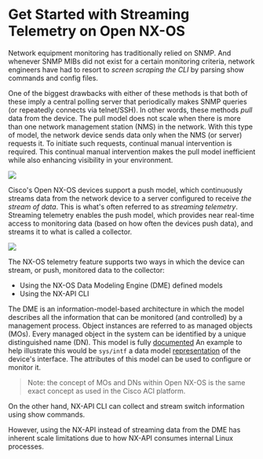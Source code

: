 # Get Started with Streaming Telemetry on Open NX-OS

Network equipment monitoring has traditionally relied on SNMP. And whenever SNMP MIBs did not exist for a certain monitoring criteria, network engineers have had to  resort to _screen scraping the CLI_ by parsing show commands and config files.

One of the biggest drawbacks with either of these methods is that both of these imply a central polling server that periodically makes SNMP queries (or repeatedly connects via telnet/SSH).  In other words, these methods _pull_ data from the device.  The pull model does not scale when there is more than one network management station (NMS) in the network. With this type of model, the network device sends data only when the NMS (or server) requests it. To initiate such requests, continual manual intervention is required. This continual manual intervention makes the pull model inefficient while also enhancing visibility in your environment.

![](/posts/files/nxos_telemetry_part1/assets/images/Dilemma.png)

Cisco's Open NX-OS devices support a push model, which continuously streams data from the network device to a server configured to receive _the stream of data_.  This is what's often referred to as _streaming telemetry_.  Streaming telemetry enables the push model, which provides near real-time access to monitoring data (based on how often the devices push data), and streams it to what is called a collector.


![](/posts/files/nxos_telemetry_part1/assets/images/Solution.png)

The NX-OS telemetry feature supports two ways in which the device can stream, or push, monitored data to the collector:

  - Using the NX-OS Data Modeling Engine (DME) defined models
  - Using the NX-API CLI

The DME is an information-model-based architecture in which the model describes all the information that can be monitored (and controlled) by a management process. Object instances are referred to as managed objects (MOs). Every managed object in the system can be identified by a unique distinguished name (DN). This model is fully [documented](https://developer.cisco.com/media/dme/index.html) An example to help illustrate this would be `sys/intf` a data model [representation](https://developer.cisco.com/media/dme/index.html) of the device's interface. The attributes of this model can be used to configure or monitor it.

> Note: the concept of MOs and DNs within Open NX-OS is the same exact concept as used in the Cisco ACI platform.

On the other hand, NX-API CLI can collect and stream switch information using show commands.

However, using the NX-API instead of streaming data from the DME has inherent scale limitations due to how NX-API consumes internal Linux processes.
